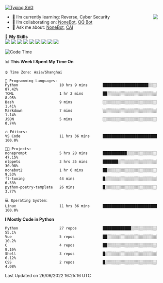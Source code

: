 [![Typing SVG](https://readme-typing-svg.herokuapp.com?size=25&duration=2500&color=8C43EA&vCenter=true&width=200&height=40&lines=Hi+there+%F0%9F%91%8B%F0%9F%8F%BB;I'm+yanyongyu)](https://git.io/typing-svg)

<a href="#">
  <img align="right" src="https://github-readme-stats.vercel.app/api?username=yanyongyu&count_private=true&show_icons=true&bg_color=15,f2f7fd,E0EAFC" />
</a>

- 🌱 I’m currently learning: Reverse, Cyber Security
- 👯 I’m collaborating on: [NoneBot](https://github.com/nonebot), [QQ Bot](https://github.com/Mrs4s/go-cqhttp)
- 💬 Ask me about: [NoneBot](https://github.com/nonebot), [CAI](https://github.com/cscs181/CAI)

🌟 **My Skills**  
![](https://img.shields.io/badge/-Python-3e74a2?style=flat-square&logo=Python&logoColor=fff)
![](https://img.shields.io/badge/-Node.js-339933?style=flat-square&logo=Node.js&logoColor=fff)
![](https://img.shields.io/badge/-Vue-4fc08d?style=flat-square&logo=Vue.js&logoColor=fff)
![](https://img.shields.io/badge/-React-2d98ce?style=flat-square&logo=React&logoColor=fff)
![](https://img.shields.io/badge/-Docker-2496ED?style=flat-square&logo=Docker&logoColor=fff)
![](https://img.shields.io/badge/-Linux-000000?style=flat-square&logo=Linux&logoColor=fff)
![](https://img.shields.io/badge/-MySQL-4479A1?style=flat-square&logo=MySQL&logoColor=fff)
![](https://img.shields.io/badge/-Redis-DC382D?style=flat-square&logo=Redis&logoColor=fff)
![](https://img.shields.io/badge/-MongoDB-47A248?style=flat-square&logo=MongoDB&logoColor=fff)

<!--START_SECTION:waka-->
![Code Time](http://img.shields.io/badge/Code%20Time-0%20secs-blue)

📊 **This Week I Spent My Time On** 

```text
⌚︎ Time Zone: Asia/Shanghai

💬 Programming Languages: 
Python                   10 hrs 9 mins       █████████████████████░░░░   87.42% 
TOML                     1 hr 2 mins         ██░░░░░░░░░░░░░░░░░░░░░░░   8.95% 
Bash                     9 mins              ░░░░░░░░░░░░░░░░░░░░░░░░░   1.41% 
Markdown                 7 mins              ░░░░░░░░░░░░░░░░░░░░░░░░░   1.14% 
JSON                     5 mins              ░░░░░░░░░░░░░░░░░░░░░░░░░   0.74%

🔥 Editors: 
VS Code                  11 hrs 36 mins      █████████████████████████   100.0%

🐱‍💻 Projects: 
noneprompt               5 hrs 28 mins       ███████████░░░░░░░░░░░░░░   47.15% 
nlppets                  3 hrs 35 mins       ███████░░░░░░░░░░░░░░░░░░   30.98% 
nonebot2                 1 hr 6 mins         ██░░░░░░░░░░░░░░░░░░░░░░░   9.53% 
fl-tuning                44 mins             █░░░░░░░░░░░░░░░░░░░░░░░░   6.33% 
python-poetry-template   26 mins             █░░░░░░░░░░░░░░░░░░░░░░░░   3.77%

💻 Operating System: 
Linux                    11 hrs 36 mins      █████████████████████████   100.0%

```

**I Mostly Code in Python** 

```text
Python                   27 repos            █████████████░░░░░░░░░░░░   55.1% 
Vue                      5 repos             ██░░░░░░░░░░░░░░░░░░░░░░░   10.2% 
C                        4 repos             ██░░░░░░░░░░░░░░░░░░░░░░░   8.16% 
Shell                    3 repos             █░░░░░░░░░░░░░░░░░░░░░░░░   6.12% 
CSS                      2 repos             █░░░░░░░░░░░░░░░░░░░░░░░░   4.08%

```



 Last Updated on 26/06/2022 16:25:16 UTC
<!--END_SECTION:waka-->
